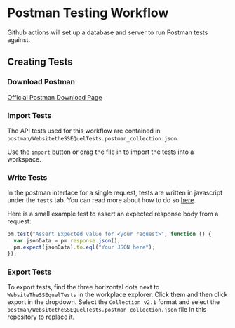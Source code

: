 # Postman Testing Workflow

Github actions will set up a database and server to run Postman tests against.

## Creating Tests

### Download Postman

[Official Postman Download Page](https://www.postman.com/downloads/)

### Import Tests

The API tests used for this workflow are contained in `postman/WebsitetheSSEQuelTests.postman_collection.json`.

Use the `import` button or drag the file in to import the tests into a workspace.

### Write Tests

In the postman interface for a single request, tests are written in javascript under the `tests` tab. You can read more about how to do so [here](https://learning.postman.com/docs/writing-scripts/test-scripts/).

Here is a small example test to assert an expected response body from a request:

```js
pm.test("Assert Expected value for <your request>", function () {
  var jsonData = pm.response.json();
  pm.expect(jsonData).to.eql("Your JSON here");
});
```

### Export Tests

To export tests, find the three horizontal dots next to `WebsiteTheSSEquelTests` in the workplace explorer. Click them and then click export in the dropdown. Select the `Collection v2.1` format and select the `postman/WebsitetheSSEQuelTests.postman_collection.json` file in this repository to replace it.
